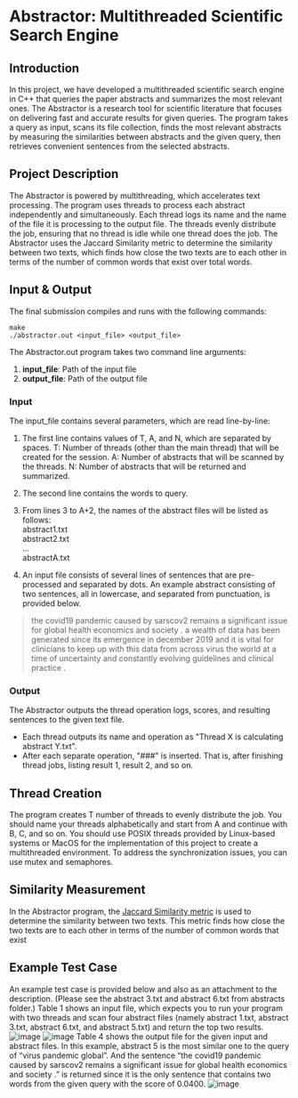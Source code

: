 # Abstractor: Multithreaded Scientific Search Engine

## Introduction
In this project, we have developed a multithreaded scientific search engine in C++ that queries the paper abstracts and summarizes the most relevant ones. The Abstractor is a research tool for scientific literature that focuses on delivering fast and accurate results for given queries. The program takes a query as input, scans its file collection, finds the most relevant abstracts by measuring the similarities between abstracts and the given query, then retrieves convenient sentences from the selected abstracts.

## Project Description
The Abstractor is powered by multithreading, which accelerates text processing. The program uses threads to process each abstract independently and simultaneously. Each thread logs its name and the name of the file it is processing to the output file. The threads evenly distribute the job, ensuring that no thread is idle while one thread does the job. The Abstractor uses the Jaccard Similarity metric to determine the similarity between two texts, which finds how close the two texts are to each other in terms of the number of common words that exist over total words.

## Input & Output
The final submission compiles and runs with the following commands:

```
make
./abstractor.out <input_file> <output_file>
```

The Abstractor.out program takes two command line arguments:

1. **input_file**: Path of the input file
2. **output_file**: Path of the output file

### Input
The input_file contains several parameters, which are read line-by-line:
1. The first line contains values of T, A, and N, which are separated by spaces. T: Number of threads (other than the main thread) that will be created for the session. A: Number of abstracts that will be scanned by the threads. N: Number of abstracts that will be returned and summarized.
2. The second line contains the words to query.
3. From lines 3 to A+2, the names of the abstract files will be listed as follows:<br>
abstract1.txt<br>
abstract2.txt<br>
...<br>
abstractA.txt

4. An input file consists of several lines of sentences that are pre-processed and separated by dots. An example abstract consisting of two sentences, all in lowercase, and separated from punctuation, is provided below.

> the covid19 pandemic caused by sarscov2 remains a significant issue for global health economics and society . a wealth of data has been generated since its emergence in december 2019 and it is vital for clinicians to keep up with this data from across virus the world at a time of uncertainty and constantly evolving guidelines and clinical practice .

### Output
The Abstractor outputs the thread operation logs, scores, and resulting sentences to the given text file.

* Each thread outputs its name and operation as "Thread X is calculating abstract Y.txt".
* After each separate operation, "###" is inserted. That is, after finishing thread jobs, listing result 1, result 2, and so on.

## Thread Creation
The program creates T number of threads to evenly distribute the job. You should name your threads alphabetically and start from A and continue with B, C, and so on. You should use POSIX threads provided by Linux-based systems or MacOS for the implementation of this project to create a multithreaded environment. To address the synchronization issues, you can use mutex and semaphores.

## Similarity Measurement
In the Abstractor program, the [Jaccard Similarity metric](https://studymachinelearning.com/jaccard-similarity-text-similarity-metric-in-nlp/) is used to determine the similarity between two texts. This metric finds how close the two texts are to each other in terms of the number of common words that exist

## Example Test Case
An example test case is provided below and also as an attachment to the description. (Please
see the abstract 3.txt and abstract 6.txt from abstracts folder.) Table 1 shows an input file,
which expects you to run your program with two threads and scan four abstract files (namely
abstract 1.txt, abstract 3.txt, abstract 6.txt, and abstract 5.txt) and return the top two results. <br>
![image](https://user-images.githubusercontent.com/64011660/233485783-0f787f64-c797-4b9e-913b-f9c79f668903.png)
![image](https://user-images.githubusercontent.com/64011660/233485936-5080e214-579d-4886-b69b-86197f64360c.png)
Table 4 shows the output
file for the given input and abstract files. In this example, abstract 5 is the most similar one to the query of “virus pandemic global”. And the sentence “the covid19 pandemic caused by
sarscov2 remains a significant issue for global health economics and society .” is returned since it is the only sentence that contains two words from the given query with the score of 0.0400.
![image](https://user-images.githubusercontent.com/64011660/233486180-6fdc1b62-e96d-4deb-9121-bf265fc9530a.png)


